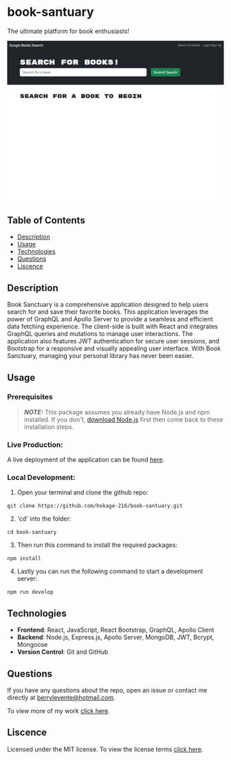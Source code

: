 # book-santuary

The ultimate platform for book enthusiasts!

![Book Sanctuary Snippet](./assets/preview.png)

## Table of Contents

- [Description](#description)
- [Usage](#usage)
- [Technologies](#technologies)
- [Questions](#questions)
- [Liscence](#liscence)

## Description

Book Sanctuary is a comprehensive application designed to help users search for and save their favorite books. This application leverages the power of GraphQL and Apollo Server to provide a seamless and efficient data fetching experience. The client-side is built with React and integrates GraphQL queries and mutations to manage user interactions. The application also features JWT authentication for secure user sessions, and Bootstrap for a responsive and visually appealing user interface. With Book Sanctuary, managing your personal library has never been easier.


## Usage

### Prerequisites

> **_NOTE:_**
> This package assumes you already have Node.js and npm installed. If you don't, [download Node.js](https://nodejs.org/en/download) first then come back to these installation steps.

### Live Production:

A live deployment of the application can be found [here](#).

### Local Development:

1. Open your terminal and clone the github repo:

```
git clone https://github.com/hokage-216/book-santuary.git
```

2. 'cd' into the folder:

```
cd book-santuary
```

3. Then run this command to install the required packages:

```
npm install
```

4. Lastly you can run the following command to start a development server:

```
npm run develop
```

## Technologies

- **Frontend**: React, JavaScript, React Bootstrap, GraphQL, Apollo Client
- **Backend**: Node.js, Express.js, Apollo Server, MongoDB, JWT, Bcrypt, Mongoose
- **Version Control**: Git and GitHub

## Questions

If you have any questions about the repo, open an issue or contact me directly at berrylevente@hotmail.com.

To view more of my work [click here](https://github.com/hokage-216/).

## Liscence

Licensed under the MIT license. To view the license terms [click here](https://opensource.org/licenses/MIT).
